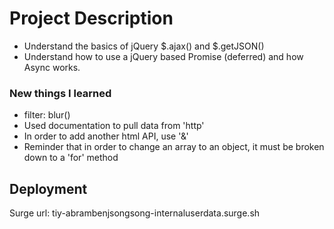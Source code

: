 # Project Description

- Understand the basics of jQuery $.ajax() and $.getJSON()
- Understand how to use a jQuery based Promise (deferred) and how Async works.

### New things I learned
- filter: blur(<length>)
- Used documentation to pull data from 'http'
- In order to add another html API, use '&'
- Reminder that in order to change an array to an object, it must be broken down to a 'for' method


## Deployment

Surge url: tiy-abrambenjsongsong-internaluserdata.surge.sh
